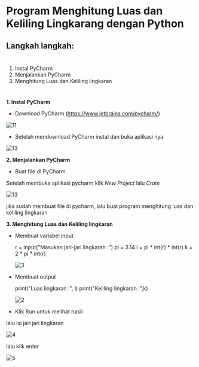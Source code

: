 # Program Menghitung Luas dan Keliling Lingkarang dengan Python

## Langkah langkah:
#
1. Instal PyCharm
2. Menjalankan PyCharm
3. Menghitung Luas dan Keliling lingkaran
#

**1. Instal PyCharm**

* Download PyCharm (https://www.jetbrains.com/pycharm/)

![11](https://user-images.githubusercontent.com/115480692/198170391-d9fb04b6-8faf-4a94-ad11-1a4377c25210.png)


* Setelah mendownload PyCharm instal dan buka aplikasi nya

![13](https://user-images.githubusercontent.com/115480692/198170487-f3e6e4f4-2b4a-42fd-a26e-55ae922bdda8.png)


**2. Menjalankan PyCharm**

* Buat file di PyCharm

Setelah membuka aplikasi pycharm klik *New Project* lalu *Crate*

![13](https://user-images.githubusercontent.com/115480692/198170532-e4fb08c3-f5c1-427b-9e1f-01be4245aa45.png)


jika sudah membuat file di pycharm, lalu buat program menghitung luas dan keliling lingkaran

**3. Menghitung Luas dan Keliling lingkaran**

* Membuat variabel input

    r = input("Masukan jari-jari lingkaran :")
    pi = 3.14
    l = pi * int(r) * int(r)
    k = 2 * pi * int(r)
    
    ![3](https://user-images.githubusercontent.com/115480692/198171160-670080c8-9840-4ffd-b6a8-a636a5c3c998.png)



* Membuat output

    print("Luas lingkaran :", l)
    print("Keliling lingkaran :",k)
    
    ![2](https://user-images.githubusercontent.com/115480692/198172313-c139f30b-4f8e-4faf-9abb-6d84891d56d1.png)


* Klik Run untuk melihat hasil

lalu isi jari jari lingkaran

![4](https://user-images.githubusercontent.com/115480692/198171571-19e3614a-3c14-4c8b-8288-48b69a27005c.png)


lalu klik enter

![5](https://user-images.githubusercontent.com/115480692/198172360-d0b19a06-8da6-4869-96f2-5d1a0aee4951.png)

